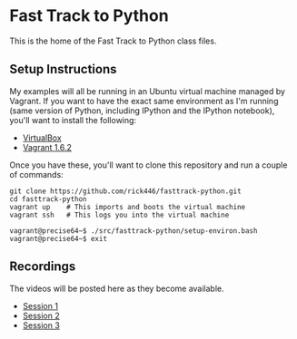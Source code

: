 # Fast Track to Python

This is the home of the Fast Track to Python class files.

## Setup Instructions

My examples will all be running in an Ubuntu virtual machine managed by Vagrant.
If you want to have the exact same environment as I'm running (same version of
Python, including IPython and the IPython notebook), you'll want to install the following:

- [VirtualBox](https://www.virtualbox.org/)
- [Vagrant 1.6.2](http://www.vagrantup.com/)

Once you have these, you'll want to clone this repository and run a couple of commands:

~~~~
git clone https://github.com/rick446/fasttrack-python.git
cd fasttrack-python
vagrant up    # This imports and boots the virtual machine
vagrant ssh   # This logs you into the virtual machine

vagrant@precise64~$ ./src/fasttrack-python/setup-environ.bash
vagrant@precise64~$ exit
~~~~

## Recordings

The videos will be posted here as they become available.

- [Session 1](https://www.youtube.com/watch?v=CfbjnC_oL3M)
- [Session 2](https://www.youtube.com/watch?v=FjwKuVQnF4c)
- [Session 3](https://www.youtube.com/watch?v=zsdzvTv4qdk)